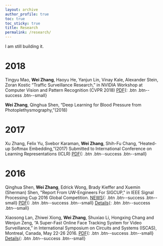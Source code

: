 ```yaml
---
layout: archive
author_profile: true
toc: true
toc_sticky: true
title: Research
permalink: /research/
---
```


I am still building it. 

# 2018

Tingyu Mao, **Wei Zhang**, Haoyu He, Yanjun Lin, Vinay Kale, Alexander Stein, Zoran Kostic “Traffic Surveillance Research,” in NVIDIA Workshop at Computer Vision and Pattern Recognition (CVPR 2018)
[PDF](http://openaccess.thecvf.com/content_cvpr_2018_workshops/papers/w3/Mao_AIC2018_Report_Traffic_CVPR_2018_paper.pdf){: .btn .btn--success .btn--small}

**Wei Zhang**, Qinghua Shen, “Deep Learning for Blood Pressure from
Photoplethysmography,”(2018) 

# 2017

Xu Zhang, Felix Yu, Svebor Karaman, **Wei Zhang**, Shih-Fu Chang, “Heated-up Softmax Embedding,”(2017) Submitted to International Conference on Learning Representations (ICLR) 
[PDF](https://arxiv.org/abs/1809.04157){: .btn .btn--success .btn--small}

# 2016

Qinghua Shen, **Wei Zhang**, Edrick Wong, Brady Kieffer and Xuemin (Sherman) Shen, "Report From UW-Engineers For SIGCUP," in IEEE Signal Processing Cup 2016 Global Competition.
[NEWS](https://uwaterloo.ca/electrical-computer-engineering/news/uw-student-team-places-top-10-classification-accuracy-2016){: .btn .btn--success .btn--small} [PDF](https://goo.gl/Utrfwu){: .btn .btn--success .btn--small} [Details](https://wei2624.github.io/research/sig_cup_2016/){: .btn .btn--success .btn--small} 


Xiaosong Lan, Zhiwei Xiong, **Wei Zhang**, Shuxiao Li, Hongxing Chang and Wenjun Zeng, “A Super-Fast Online Face Tracking System for Video Surveillance,” in International Symposium on Circuits and Systems (ISCAS), Montreal, Canada, May 22-26 2016. 
[PDF](https://ieeexplore.ieee.org/stamp/stamp.jsp?arnumber=7538968){: .btn .btn--success .btn--small} [Details](https://wei2624.github.io/research/face_recog_trk/){: .btn .btn--success .btn--small} 
